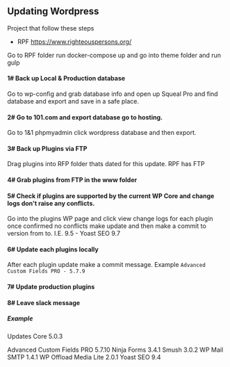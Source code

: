 ## Updating Wordpress

Project that follow these steps
- RPF https://www.righteouspersons.org/

Go to RPF folder run docker-compose up and go into theme folder and run gulp

#### 1# Back up Local & Production database
Go to wp-config and grab database info and open up Squeal Pro and find database and export and save in a safe place.

#### 2# Go to 101.com and export database go to hosting.
Go to 1&1 phpmyadmin click wordpress database and then export.


#### 3# Back up Plugins via FTP
Drag plugins into RFP folder thats dated for this update.
RPF has FTP

#### 4# Grab plugins from FTP in the www folder

#### 5# Check if plugins are supported by the current WP Core and change logs don't raise any conflicts. 
Go into the plugins WP page and click view change logs for each plugin once confirmed no conflicts make update and then make a commit to version from to. I.E. 9.5 - Yoast SEO 9.7


#### 6# Update each plugins locally
After each plugin update make a commit message.
Example `Advanced Custom Fields PRO - 5.7.9`


#### 7# Update production plugins

#### 8# Leave slack message
##### Example
Updates
Core 5.0.3

Advanced Custom Fields PRO 5.7.10
Ninja Forms 3.4.1
Smush 3.0.2
WP Mail SMTP 1.4.1
WP Offload Media Lite 2.0.1
Yoast SEO 9.4
